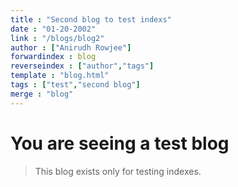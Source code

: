 ```yaml
---
title : "Second blog to test indexs"
date : "01-20-2002"
link : "/blogs/blog2"
author : ["Anirudh Rowjee"]
forwardindex : blog
reverseindex : ["author","tags"]
template : "blog.html"
tags : ["test","second blog"]
merge : "blog"
---
```


# You are seeing a test blog

> This blog exists only for testing indexes.



